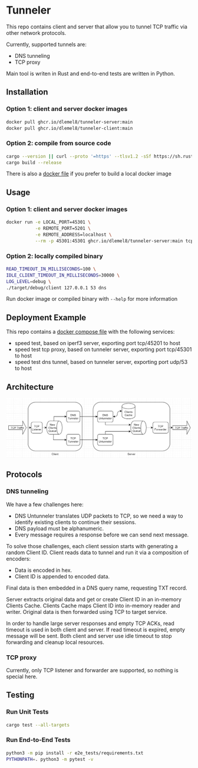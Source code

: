# Tunneler
This repo contains client and server that allow you to tunnel TCP traffic via other network protocols.

Currently, supported tunnels are:
* DNS tunneling
* TCP proxy

Main tool is writen in Rust and end-to-end tests are written in Python.

## Installation
### Option 1: client and server docker images
```sh
docker pull ghcr.io/dlemel8/tunneler-server:main
docker pull ghcr.io/dlemel8/tunneler-client:main
```
### Option 2: compile from source code
```sh
cargo --version || curl --proto '=https' --tlsv1.2 -sSf https://sh.rustup.rs | sh
cargo build --release
```
There is also a [docker file](Dockerfile) if you prefer to build a local docker image

## Usage
### Option 1: client and server docker images
```sh
docker run -e LOCAL_PORT=45301 \
           -e REMOTE_PORT=5201 \
           -e REMOTE_ADDRESS=localhost \
           --rm -p 45301:45301 ghcr.io/dlemel8/tunneler-server:main tcp
```
### Option 2: locally compiled binary
```sh
READ_TIMEOUT_IN_MILLISECONDS=100 \
IDLE_CLIENT_TIMEOUT_IN_MILLISECONDS=30000 \
LOG_LEVEL=debug \
./target/debug/client 127.0.0.1 53 dns
```
Run docker image or compiled binary with `--help` for more information

## Deployment Example
This repo contains a [docker compose file](examples/speed_test/docker-compose.server.yml) with the following services:
* speed test, based on iperf3 server, exporting port tcp/45201 to host
* speed test tcp proxy, based on tunneler server, exporting port tcp/45301 to host
* speed test dns tunnel, based on tunneler server, exporting port udp/53 to host

## Architecture
![Architecture](images/architecture.jpg?raw=true "Architecture")

## Protocols
### DNS tunneling
We have a few challenges here:
* DNS Untunneler translates UDP packets to TCP, so we need a way to identify existing clients to continue their sessions.
* DNS payload must be alphanumeric.
* Every message requires a response before we can send next message.

To solve those challenges, each client session starts with generating a random Client ID. Client reads data to tunnel 
and run it via a composition of encoders: 
* Data is encoded in hex. 
* Client ID is appended to encoded data.

Final data is then embedded in a DNS query name, requesting TXT record.

Server extracts original data and get or create Client ID in an in-memory Clients Cache. Clients Cache maps Client ID 
into in-memory reader and writer. Original data is then forwarded using TCP to target service.

In order to handle large server responses and empty TCP ACKs, read timeout is used in both client and server. If read 
timeout is expired, empty message will be sent. Both client and server use idle timeout to stop forwarding and cleanup 
local resources.

### TCP proxy
Currently, only TCP listener and forwarder are supported, so nothing is special here.


## Testing
### Run Unit Tests
```sh
cargo test --all-targets
```
### Run End-to-End Tests
```sh
python3 -m pip install -r e2e_tests/requirements.txt
PYTHONPATH=. python3 -m pytest -v
```
